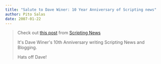 ```yaml
---
title: "Salute to Dave Winer: 10 Year Anniversary of Scripting news"
author: Pito Salas
date: 2007-01-22
---
```



>
> Check out [this
> post](<http://www.scripting.com/2007/01/21.html#timeFliesWhenYoureHavingFun>)
> from [Scripting News](<http://www.scripting.com/>)
>
> It's Dave Winer's 10th Anniversary writing Scripting News and Blogging.
>
> Hats off Dave!


